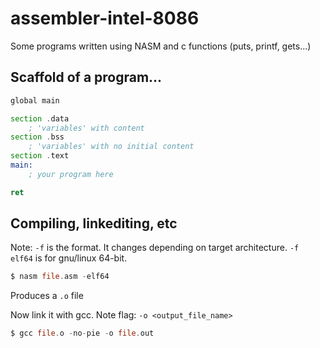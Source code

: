 # assembler-intel-8086

Some programs written using NASM and c functions (puts, printf, gets...)

## Scaffold of a program...

```asm
global main

section .data
	; 'variables' with content
section .bss
	; 'variables' with no initial content
section .text
main:
	; your program here

ret
```

## Compiling, linkediting, etc

Note: `-f` is the format. It changes depending on target architecture. `-f elf64` is for gnu/linux 64-bit.

```asm
$ nasm file.asm -elf64
```
Produces a `.o` file

Now link it with gcc. Note flag: `-o <output_file_name>`

```asm
$ gcc file.o -no-pie -o file.out
```